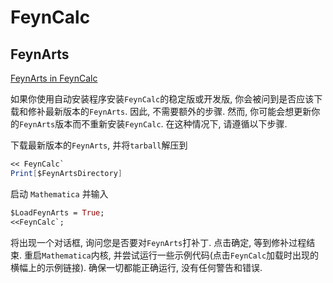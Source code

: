# FeynCalc

## FeynArts

[FeynArts in FeynCalc](https://github.com/FeynCalc/feyncalc/wiki/FeynArts)

如果你使用自动安装程序安装`FeynCalc`的稳定版或开发版, 你会被问到是否应该下载和修补最新版本的`FeynArts`.
因此, 不需要额外的步骤.
然而, 你可能会想更新你的`FeynArts`版本而不重新安装`FeynCalc`. 在这种情况下, 请遵循以下步骤.

下载最新版本的`FeynArts`, 并将`tarball`解压到

```mathematica
<< FeynCalc`
Print[$FeynArtsDirectory]
```

启动 `Mathematica` 并输入

```mathematica
$LoadFeynArts = True;
<<FeynCalc`;
```

将出现一个对话框, 询问您是否要对`FeynArts`打补丁. 点击确定, 等到修补过程结束.
重启`Mathematica`内核, 并尝试运行一些示例代码(点击`FeynCalc`加载时出现的横幅上的示例链接).
确保一切都能正确运行, 没有任何警告和错误.
